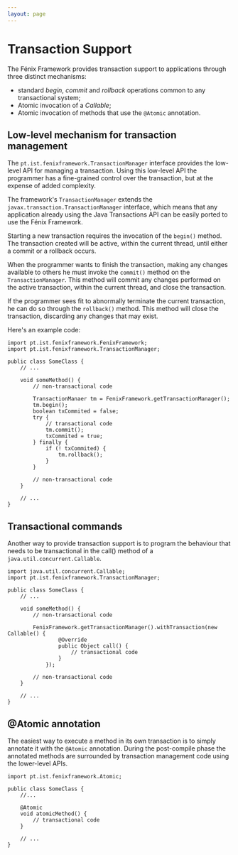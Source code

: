 ```yaml
---
layout: page
---
```


# Transaction Support

The Fénix Framework provides transaction support to applications through three
distinct mechanisms:

  * standard *begin*, *commit* and *rollback* operations common to any
    transactional system;
  * Atomic invocation of a *Callable*;
  * Atomic invocation of methods that use the `@Atomic` annotation.

## Low-level mechanism for transaction management

The `pt.ist.fenixframework.TransactionManager` interface provides the
low-level API for managing a transaction. Using this low-level API the
programmer has a fine-grained control over the transaction, but at the expense
of added complexity.

The framework's `TransactionManager` extends the
`javax.transaction.TransactionManager` interface, which means that any
application already using the Java Transactions API can be easily ported to
use the Fénix Framework.

Starting a new transaction requires the invocation of the `begin()` method.
The transaction created will be active, within the current thread, until
either a commit or a rollback occurs.

When the programmer wants to finish the transaction, making any changes
available to others he must invoke the `commit()` method on the
`TransactionManager`. This method will commit any changes performed on the
active transaction, within the current thread, and close the transaction.

If the programmer sees fit to abnormally terminate the current transaction, he
can do so through the `rollback()` method. This method will close the
transaction, discarding any changes that may exist.

Here's an example code:

    import pt.ist.fenixframework.FenixFramework;
    import pt.ist.fenixframework.TransactionManager;

    public class SomeClass {
        // ...

        void someMethod() {
            // non-transactional code
            
            TransactionManaer tm = FenixFramework.getTransactionManager();
            tm.begin();
            boolean txCommited = false;
            try {
                // transactional code
                tm.commit();
                txCommited = true;
            } finally {
                if (! txCommited) {
                    tm.rollback();
                }
            }

            // non-transactional code
        }

        // ...
    }

## Transactional commands

Another way to provide transaction support is to program the behaviour that
needs to be transactional in the call() method of a
`java.util.concurrent.Callable`.

    import java.util.concurrent.Callable;
    import pt.ist.fenixframework.TransactionManager;

    public class SomeClass {
        // ...

        void someMethod() {
            // non-transactional code

            FenixFramework.getTransactionManager().withTransaction(new Callable() {
                    @Override
                    public Object call() {
                        // transactional code
                    }
                });

            // non-transactional code
        }

        // ...
    }

## @Atomic annotation

The easiest way to execute a method in its own transaction is to simply
annotate it with the `@Atomic` annotation. During the post-compile phase the
annotated methods are surrounded by transaction management code using the
lower-level APIs.

    import pt.ist.fenixframework.Atomic;
    
    public class SomeClass {
        //...

        @Atomic
        void atomicMethod() {
            // transactional code
        }

        // ...
    }

